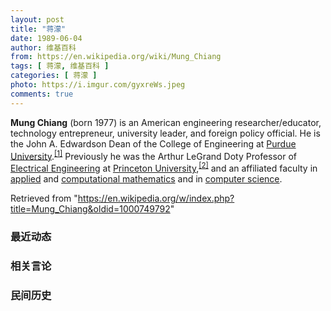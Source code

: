 ```yaml
---
layout: post
title: "蒋濛"
date: 1989-06-04
author: 维基百科
from: https://en.wikipedia.org/wiki/Mung_Chiang
tags: [ 蒋濛, 维基百科 ]
categories: [ 蒋濛 ]
photo: https://i.imgur.com/gyxreWs.jpeg
comments: true
---
```

<div class="mw-parser-output">

<p><b>Mung Chiang</b> (born 1977) is an American engineering researcher/educator, technology entrepreneur, university leader, and foreign policy official. He is the John A. Edwardson Dean of the College of Engineering at <a href="/wiki/Purdue_University" title="Purdue University">Purdue University</a>.<sup id="cite_ref-1" class="reference"><a href="#cite_note-1">[1]</a></sup> Previously he was the Arthur LeGrand Doty Professor of <a href="/wiki/Electrical_engineering" title="Electrical engineering">Electrical Engineering</a> at <a href="/wiki/Princeton_University" title="Princeton University">Princeton University</a>,<sup id="cite_ref-2" class="reference"><a href="#cite_note-2">[2]</a></sup> and an affiliated faculty in <a href="/wiki/Applied_mathematics" title="Applied mathematics">applied</a> and <a href="/wiki/Computational_mathematics" title="Computational mathematics">computational mathematics</a> and in <a href="/wiki/Computer_science" title="Computer science">computer science</a>.
</p>
</div><noscript><img src="//en.wikipedia.org/wiki/Special:CentralAutoLogin/start?type=1x1" alt="" title="" width="1" height="1" style="border: none; position: absolute;"></noscript>
<div class="printfooter">Retrieved from "<a dir="ltr" href="https://en.wikipedia.org/w/index.php?title=Mung_Chiang&amp;oldid=1000749792">https://en.wikipedia.org/w/index.php?title=Mung_Chiang&amp;oldid=1000749792</a>"</div><div id="recent-news"><h3>最近动态</h3><ul></ul></div><div id="open-opinion"><h3>相关言论</h3><ul></ul></div><div id="mjls-record"><h3>民间历史</h3><ul></ul></div>